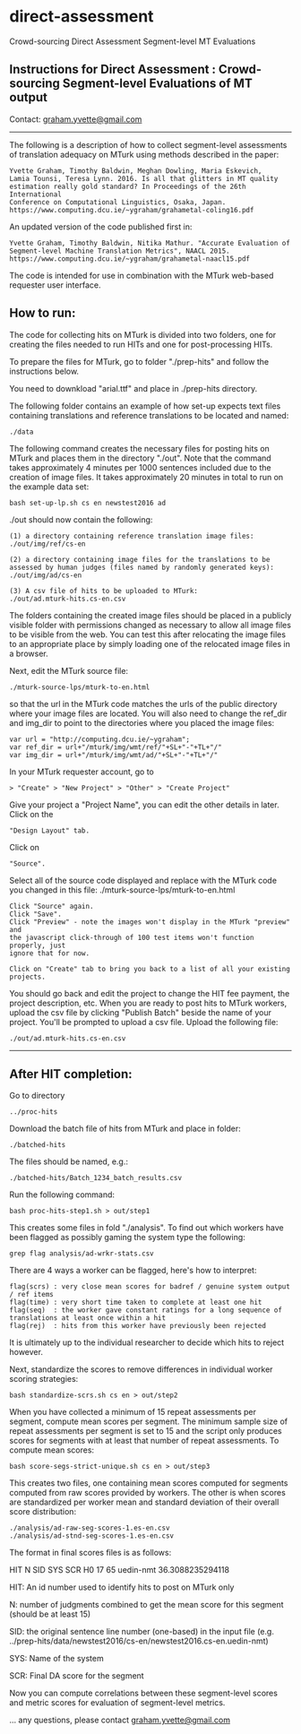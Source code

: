 # direct-assessment
Crowd-sourcing Direct Assessment Segment-level MT Evaluations

Instructions for Direct Assessment : Crowd-sourcing Segment-level Evaluations of MT output
-----------------------------------------------------------------------------------

Contact: graham.yvette@gmail.com

-----------------------------------------------------------------------------------

The following is a description of how to collect segment-level assessments
of translation adequacy on MTurk using methods described in the paper:

    Yvette Graham, Timothy Baldwin, Meghan Dowling, Maria Eskevich,
    Lamia Tounsi, Teresa Lynn. 2016. Is all that glitters in MT quality
    estimation really gold standard? In Proceedings of the 26th International
    Conference on Computational Linguistics, Osaka, Japan.
    https://www.computing.dcu.ie/~ygraham/grahametal-coling16.pdf

An updated version of the code published first in:

    Yvette Graham, Timothy Baldwin, Nitika Mathur. "Accurate Evaluation of
    Segment-level Machine Translation Metrics", NAACL 2015.
    https://www.computing.dcu.ie/~ygraham/grahametal-naacl15.pdf

The code is intended for use in combination with the MTurk web-based
requester user interface.

How to run:
--------------------

The code for collecting hits on MTurk is divided into two folders, one for
creating the files needed to run HITs and one for post-processing HITs.

To prepare the files for MTurk, go to folder "./prep-hits" and follow
the instructions below.

You need to downkload "arial.ttf" and place in ./prep-hits directory.

The following folder contains an example of how set-up expects text files
containing translations and reference translations to be located and named:

    ./data

The following command creates the necessary files for posting hits on MTurk
and places them in the directory "./out". Note that the command takes
approximately 4 minutes per 1000 sentences included due to the creation of
image files. It takes approximately 20 minutes in total to run on the example
data set:

    bash set-up-lp.sh cs en newstest2016 ad

./out should now contain the following:

    (1) a directory containing reference translation image files:
    ./out/img/ref/cs-en

    (2) a directory containing image files for the translations to be
    assessed by human judges (files named by randomly generated keys):
    ./out/img/ad/cs-en

    (3) A csv file of hits to be uploaded to MTurk:
    ./out/ad.mturk-hits.cs-en.csv

The folders containing the created image files should be placed in a
publicly visible folder with permissions changed as necessary to allow
all image files to be visible from the web. You can test this after
relocating the image files to an appropriate place by simply loading one
of the relocated image files in a browser.

Next, edit the MTurk source file:

    ./mturk-source-lps/mturk-to-en.html

so that the url in the MTurk code matches the urls of the public directory
where your image files are located. You will also need to change the
ref_dir and img_dir to point to the directories where you placed the
image files:

    var url = "http://computing.dcu.ie/~ygraham";
    var ref_dir = url+"/mturk/img/wmt/ref/"+SL+"-"+TL+"/"
    var img_dir = url+"/mturk/img/wmt/ad/"+SL+"-"+TL+"/"

In your MTurk requester account, go to

    > "Create" > "New Project" > "Other" > "Create Project"

Give your project a "Project Name", you can edit the other details in later.
Click on the

    "Design Layout" tab.

Click on

    "Source".

Select all of the source code displayed and replace with the MTurk code
you changed in this file:
    ./mturk-source-lps/mturk-to-en.html

    Click "Source" again.
    Click "Save".
    Click "Preview" - note the images won't display in the MTurk "preview" and
    the javascript click-through of 100 test items won't function properly, just
    ignore that for now.

    Click on "Create" tab to bring you back to a list of all your existing
    projects.

You should go back and edit the project to change the HIT fee payment,
the project description, etc.
When you are ready to post hits to MTurk workers, upload the csv file
by clicking "Publish Batch" beside the name of your project.
You'll be prompted to upload a csv file. Upload the following file:

    ./out/ad.mturk-hits.cs-en.csv

------------------------------------------------------------------------------
After HIT completion:
------------------------------------------------------------------------------

Go to directory

    ../proc-hits

Download the batch file of hits from MTurk and place in folder:

    ./batched-hits

The files should be named, e.g.:

    ./batched-hits/Batch_1234_batch_results.csv

Run the following command:

    bash proc-hits-step1.sh > out/step1

This creates some files in fold "./analysis". To find out which
workers have been flagged as possibly gaming the system type
the following:

    grep flag analysis/ad-wrkr-stats.csv

There are 4 ways a worker can be flagged, here's how to interpret:

    flag(scrs) : very close mean scores for badref / genuine system output / ref items
    flag(time) : very short time taken to complete at least one hit
    flag(seq)  : the worker gave constant ratings for a long sequence of translations at least once within a hit
    flag(rej)  : hits from this worker have previously been rejected

It is ultimately up to the individual researcher to decide which hits to
reject however.

Next, standardize the scores to remove differences in individual worker
scoring strategies:

    bash standardize-scrs.sh cs en > out/step2

When you have collected a minimum of 15 repeat assessments per segment,
compute mean scores per segment. The minimum sample size of repeat
assessments per segment is set to 15 and the script only produces scores
for segments with at least that number of repeat assessments. To compute
mean scores:

    bash score-segs-strict-unique.sh cs en > out/step3

This creates two files, one containing mean scores computed for segments
computed from raw scores provided by workers. The other is when scores
are standardized per worker mean and standard deviation of their overall
score distribution:

    ./analysis/ad-raw-seg-scores-1.es-en.csv
    ./analysis/ad-stnd-seg-scores-1.es-en.csv

The format in final scores files is as follows:

HIT N SID SYS SCR
H0 17 65 uedin-nmt 36.3088235294118

HIT: An id number used to identify hits to post on MTurk only

N: number of judgments combined to get the mean score for this segment (should be at least 15)

SID: the original sentence line number (one-based) in the input file
      (e.g. ../prep-hits/data/newstest2016/cs-en/newstest2016.cs-en.uedin-nmt)

SYS: Name of the system

SCR: Final DA score for the segment

Now you can compute correlations between these segment-level
scores and metric scores for evaluation of segment-level metrics.

... any questions, please contact graham.yvette@gmail.com

